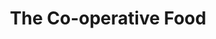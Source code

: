 ---
title: "The Co-operative Food"
url: /keighley/the-co-operative-food-victoria-road/
shop: Supermarkt
---